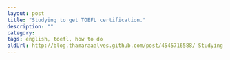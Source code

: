 ```yaml
---
layout: post
title: "Studying to get TOEFL certification."
description: ""
category: 
tags: english, toefl, how to do
oldUrl: http://blog.thamaraaalves.github.com/post/4545716588/ Studying to get TOEFL certification."
---
```


